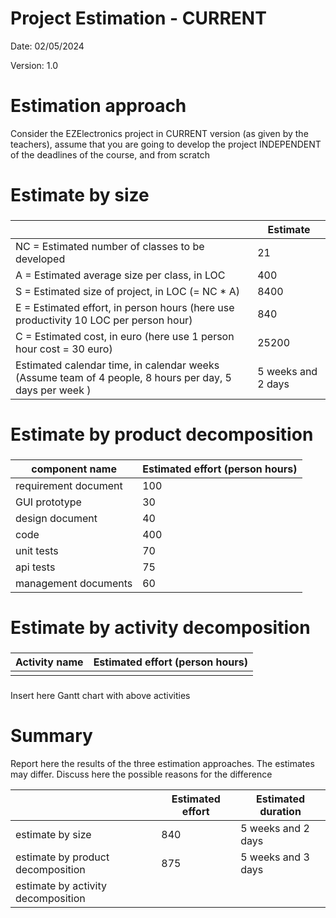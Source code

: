 # Project Estimation - CURRENT
Date: 02/05/2024

Version: 1.0


# Estimation approach
Consider the EZElectronics  project in CURRENT version (as given by the teachers), assume that you are going to develop the project INDEPENDENT of the deadlines of the course, and from scratch
# Estimate by size
### 
|             | Estimate                        |             
| ----------- | ------------------------------- |  
| NC =  Estimated number of classes to be developed   | 21 |             
|  A = Estimated average size per class, in LOC   | 400 | 
| S = Estimated size of project, in LOC (= NC * A) | 8400 |
| E = Estimated effort, in person hours (here use productivity 10 LOC per person hour)  | 840 |   
| C = Estimated cost, in euro (here use 1 person hour cost = 30 euro) | 25200 | 
| Estimated calendar time, in calendar weeks (Assume team of 4 people, 8 hours per day, 5 days per week ) | 5 weeks and 2 days |               

# Estimate by product decomposition
### 
|         component name    | Estimated effort (person hours)   |             
| ----------- | ------------------------------- | 
| requirement document | 100 |
| GUI prototype | 30 |
| design document | 40 |
| code | 400 |
| unit tests | 70 |
| api tests | 75 |
| management documents | 60 |



# Estimate by activity decomposition
### 
|         Activity name    | Estimated effort (person hours)   |             
| ----------- | ------------------------------- | 
| | |
###
Insert here Gantt chart with above activities

# Summary

Report here the results of the three estimation approaches. The  estimates may differ. Discuss here the possible reasons for the difference

|             | Estimated effort                        |   Estimated duration |          
| ----------- | ------------------------------- | ---------------|
| estimate by size | 840 | 5 weeks and 2 days |
| estimate by product decomposition | 875 | 5 weeks and 3 days |
| estimate by activity decomposition |  |




